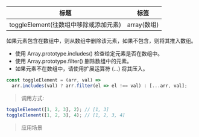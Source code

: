 | 标题                                  | 标签        |
| ------------------------------------- | ----------- |
| toggleElement(往数组中移除或添加元素) | array(数组) |

如果元素包含在数组中，则从数组中删除该元素，如果不包含，则将其推入数组。

- 使用 Array.prototype.includes() 检查给定元素是否在数组中。
- 使用 Array.prototype.filter() 删除数组中的元素。
- 如果元素不在数组中，请使用扩展运算符 (...) 将其压入。

```js
const toggleElement = (arr, val) =>
  arr.includes(val) ? arr.filter(el => el !== val) : [...arr, val];
```

> 调用方式:

```js
toggleElement([1, 2, 3], 2); // [1, 3]
toggleElement([1, 2, 3], 4); // [1, 2, 3, 4]
```

> 应用场景
